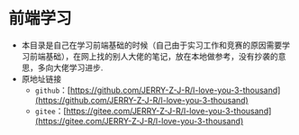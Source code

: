 # 前端学习

- 本目录是自己在学习前端基础的时候（自己由于实习工作和竞赛的原因需要学习前端基础），在网上找的别人大佬的笔记，放在本地做参考，没有抄袭的意思，多向大佬学习进步.
- 原地址链接
  - `github`：[https://github.com/JERRY-Z-J-R/I-love-you-3-thousand](https://github.com/JERRY-Z-J-R/I-love-you-3-thousand)
  - `gitee`：[https://gitee.com/JERRY-Z-J-R/I-love-you-3-thousand](https://gitee.com/JERRY-Z-J-R/I-love-you-3-thousand)

